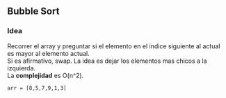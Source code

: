 ## Bubble Sort

### Idea

Recorrer el array y preguntar si el elemento en el indice siguiente al actual es mayor al elemento actual.  
Si es afirmativo, swap. La idea es dejar los elementos mas chicos a la izquierda.  
La __complejidad__ es O(n^2).  

```
arr = [8,5,7,9,1,3]
```
